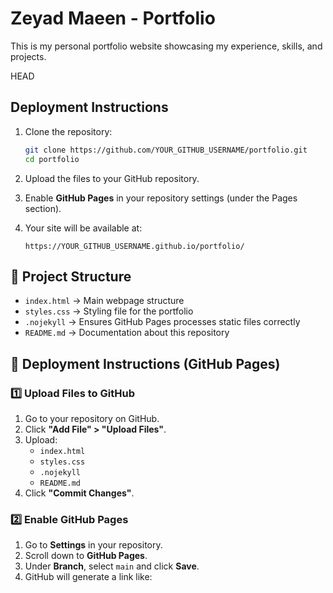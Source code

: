 # Zeyad Maeen - Portfolio

This is my personal portfolio website showcasing my experience, skills, and projects.

HEAD
## Deployment Instructions

1. Clone the repository:
   ```sh
   git clone https://github.com/YOUR_GITHUB_USERNAME/portfolio.git
   cd portfolio
   ```

2. Upload the files to your GitHub repository.

3. Enable **GitHub Pages** in your repository settings (under the Pages section).

4. Your site will be available at:
   ```
   https://YOUR_GITHUB_USERNAME.github.io/portfolio/
   ```

## 📂 Project Structure
- `index.html` → Main webpage structure
- `styles.css` → Styling file for the portfolio
- `.nojekyll` → Ensures GitHub Pages processes static files correctly
- `README.md` → Documentation about this repository

## 🚀 Deployment Instructions (GitHub Pages)

### **1️⃣ Upload Files to GitHub**
1. Go to your repository on GitHub.
2. Click **"Add File" > "Upload Files"**.
3. Upload:
   - `index.html`
   - `styles.css`
   - `.nojekyll`
   - `README.md`
4. Click **"Commit Changes"**.

### **2️⃣ Enable GitHub Pages**
1. Go to **Settings** in your repository.
2. Scroll down to **GitHub Pages**.
3. Under **Branch**, select `main` and click **Save**.
4. GitHub will generate a link like:

